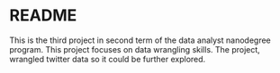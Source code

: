 # README

This is the third project in second term of the data analyst nanodegree program. This project focuses on data wrangling skills. The project, wrangled twitter data so it could be further explored.